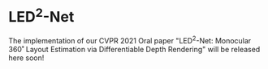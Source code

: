 # LED<sup>2</sup>-Net

The implementation of our CVPR 2021 Oral paper "LED<sup>2</sup>-Net: Monocular 360˚ Layout Estimation via Differentiable Depth Rendering" will be released here soon!

